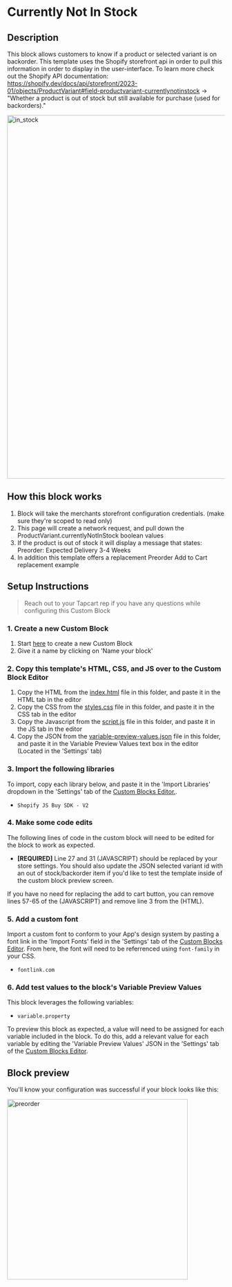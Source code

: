 # Currently Not In Stock

## Description
This block allows customers to know if a product or selected variant is on backorder. This template uses the Shopify storefront api in order to pull this information in order to display in the user-interface. To learn more check out the Shopify API documentation: https://shopify.dev/docs/api/storefront/2023-01/objects/ProductVariant#field-productvariant-currentlynotinstock -> "Whether a product is out of stock but still available for purchase (used for backorders)."

<img width="842" alt="in_stock" src="https://user-images.githubusercontent.com/122114430/233744828-fcc2dc29-992f-4cb4-ae2c-db32c5cb900e.png">


## How this block works
1. Block will take the merchants storefront configuration credentials. (make sure they're scoped to read only)
2. This page will create a network request, and pull down the ProductVariant.currentlyNotInStock boolean values
3. If the product is out of stock it will display a message that states: Preorder: Expected Delivery 3-4 Weeks
4. In addition this template offers a replacement Preorder Add to Cart replacement example

## Setup Instructions
> Reach out to your Tapcart rep if you have any questions while configuring this Custom Block

### 1. Create a new Custom Block
1. Start [here](https://app.tapcart.com/custom-blocks) to create a new Custom Block
2. Give it a name by clicking on 'Name your block'

### 2. Copy this template's HTML, CSS, and JS over to the Custom Block Editor
1. Copy the HTML from the [index.html](#) file in this folder, and paste it in the HTML tab in the editor
2. Copy the CSS from the [styles.css](#) file in this folder, and paste it in the CSS tab in the editor
3. Copy the Javascript from the [script.js](#) file in this folder, and paste it in the JS tab in the editor
4. Copy the JSON from the [variable-preview-values.json](#) file in this folder, and paste it in the Variable Preview Values text box in the editor (Located in the 'Settings' tab)

### 3. Import the following libraries
To import, copy each library below, and paste it in the 'Import Libraries' dropdown in the 'Settings' tab of the [Custom Blocks Editor.](https://app.tapcart.com/custom-blocks).

- `Shopify JS Buy SDK - V2`

### 4. Make some code edits
The following lines of code in the custom block will need to be edited for the block to work as expected. 

- **[REQUIRED]** Line 27 and 31 (JAVASCRIPT) should be replaced by your store settings. You should also update the JSON selected variant id with an out of stock/backorder item if you'd like to test the template inside of the custom block preview screen.

If you have no need for replacing the add to cart button, you can remove lines 57-65 of the (JAVASCRIPT) and remove line 3 from the (HTML).

### 5. Add a custom font
Import a custom font to conform to your App's design system by pasting a font link in the 'Import Fonts' field in the 'Settings' tab of the [Custom Blocks Editor](https://app.tapcart.com/custom-blocks). From here, the font will need to be referrenced using `font-family` in your CSS.

- `fontlink.com`

### 6. Add test values to the block's Variable Preview Values
This block leverages the following variables:
- `variable.property`

To preview this block as expected, a value will need to be assigned for each variable included in the block. To do this, add a relevant value for each variable by editing the 'Variable Preview Values' JSON in the 'Settings' tab of the [Custom Blocks Editor](https://ap.tapcart.com/custom-blocks).

## Block preview
You'll know your configuration was successful if your block looks like this:

<img width="418" alt="preorder" src="https://user-images.githubusercontent.com/122114430/233744941-b8508775-7c05-4d31-9c9a-f3ea0a6ad158.png">



